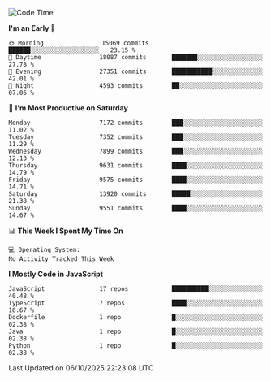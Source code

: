 <!--START_SECTION:waka-->
![Code Time](http://img.shields.io/badge/Code%20Time-3%2C498%20hrs%2059%20mins-blue)

**I'm an Early 🐤** 

```text
🌞 Morning                15069 commits       ██████░░░░░░░░░░░░░░░░░░░   23.15 % 
🌆 Daytime                18087 commits       ███████░░░░░░░░░░░░░░░░░░   27.78 % 
🌃 Evening                27351 commits       ███████████░░░░░░░░░░░░░░   42.01 % 
🌙 Night                  4593 commits        ██░░░░░░░░░░░░░░░░░░░░░░░   07.06 % 
```
📅 **I'm Most Productive on Saturday** 

```text
Monday                   7172 commits        ███░░░░░░░░░░░░░░░░░░░░░░   11.02 % 
Tuesday                  7352 commits        ███░░░░░░░░░░░░░░░░░░░░░░   11.29 % 
Wednesday                7899 commits        ███░░░░░░░░░░░░░░░░░░░░░░   12.13 % 
Thursday                 9631 commits        ████░░░░░░░░░░░░░░░░░░░░░   14.79 % 
Friday                   9575 commits        ████░░░░░░░░░░░░░░░░░░░░░   14.71 % 
Saturday                 13920 commits       █████░░░░░░░░░░░░░░░░░░░░   21.38 % 
Sunday                   9551 commits        ████░░░░░░░░░░░░░░░░░░░░░   14.67 % 
```


📊 **This Week I Spent My Time On** 

```text
💻 Operating System: 
No Activity Tracked This Week
```

**I Mostly Code in JavaScript** 

```text
JavaScript               17 repos            ██████████░░░░░░░░░░░░░░░   40.48 % 
TypeScript               7 repos             ████░░░░░░░░░░░░░░░░░░░░░   16.67 % 
Dockerfile               1 repo              █░░░░░░░░░░░░░░░░░░░░░░░░   02.38 % 
Java                     1 repo              █░░░░░░░░░░░░░░░░░░░░░░░░   02.38 % 
Python                   1 repo              █░░░░░░░░░░░░░░░░░░░░░░░░   02.38 % 
```




 Last Updated on 06/10/2025 22:23:08 UTC
<!--END_SECTION:waka-->

<!--
**likaiqiang/likaiqiang** is a ✨ _special_ ✨ repository because its `README.md` (this file) appears on your GitHub profile.

Here are some ideas to get you started:

- 🔭 I’m currently working on ...
- 🌱 I’m currently learning ...
- 👯 I’m looking to collaborate on ...
- 🤔 I’m looking for help with ...
- 💬 Ask me about ...
- 📫 How to reach me: ...
- 😄 Pronouns: ...
- ⚡ Fun fact: ...
-->
